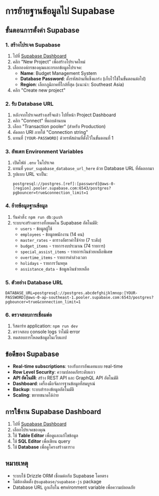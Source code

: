 # การย้ายฐานข้อมูลไป Supabase

## ขั้นตอนการตั้งค่า Supabase

### 1. สร้างโปรเจค Supabase
1. ไปที่ [Supabase Dashboard](https://supabase.com/dashboard/projects)
2. คลิก "New Project" เพื่อสร้างโปรเจคใหม่
3. เลือกองค์กรของคุณและกรอกข้อมูลโปรเจค:
   - **Name**: Budget Management System
   - **Database Password**: ตั้งรหัสผ่านที่แข็งแกร่ง (เก็บไว้ใช้ในขั้นตอนต่อไป)
   - **Region**: เลือกภูมิภาคที่ใกล้ที่สุด (แนะนำ: Southeast Asia)
4. คลิก "Create new project"

### 2. รับ Database URL
1. หลังจากโปรเจคสร้างเสร็จแล้ว ไปที่หน้า Project Dashboard
2. คลิก "Connect" ที่แถบด้านบน
3. เลือก "Transaction pooler" (สำหรับ Production)
4. คัดลอก URI ภายใต้ "Connection string"
5. แทนที่ `[YOUR-PASSWORD]` ด้วยรหัสผ่านที่ตั้งไว้ในขั้นตอนที่ 1

### 3. อัพเดท Environment Variables
1. เปิดไฟล์ `.env` ในโปรเจค
2. แทนที่ `your_supabase_database_url_here` ด้วย Database URL ที่คัดลอกมา
3. รูปแบบ URL จะเป็น:
   ```
   postgresql://postgres.[ref]:[password]@aws-0-[region].pooler.supabase.com:6543/postgres?pgbouncer=true&connection_limit=1
   ```

### 4. ย้ายข้อมูลฐานข้อมูล
1. รันคำสั่ง: `npm run db:push`
2. ระบบจะสร้างตารางทั้งหมดใน Supabase อัตโนมัติ:
   - `users` - ข้อมูลผู้ใช้
   - `employees` - ข้อมูลพนักงาน (14 คน)
   - `master_rates` - ตารางอัตราค่าใช้จ่าย (7 ระดับ)
   - `budget_items` - รายการงบประมาณ (74 รายการ)
   - `special_assist_items` - รายการเงินช่วยเหลือพิเศษ
   - `overtime_items` - รายการค่าล่วงเวลา
   - `holidays` - รายการวันหยุด
   - `assistance_data` - ข้อมูลเงินช่วยเหลือ

### 5. ตัวอย่าง Database URL
```
DATABASE_URL=postgresql://postgres.abcdefghijklmnop:[YOUR-PASSWORD]@aws-0-ap-southeast-1.pooler.supabase.com:6543/postgres?pgbouncer=true&connection_limit=1
```

### 6. ตรวจสอบการเชื่อมต่อ
1. รีสตาร์ท application: `npm run dev`
2. ตรวจสอบ console logs ว่าไม่มี error
3. ทดสอบการโหลดข้อมูลในเว็บแอป

## ข้อดีของ Supabase
- **Real-time subscriptions**: รองรับการอัพเดทแบบ real-time
- **Row Level Security**: ความปลอดภัยระดับแถว
- **API อัตโนมัติ**: สร้าง REST API และ GraphQL API อัตโนมัติ
- **Dashboard**: เครื่องมือจัดการฐานข้อมูลที่สมบูรณ์
- **Backup**: ระบบสำรองข้อมูลอัตโนมัติ
- **Scaling**: ขยายขนาดได้ง่าย

## การใช้งาน Supabase Dashboard
1. ไปที่ [Supabase Dashboard](https://supabase.com/dashboard/projects)
2. เลือกโปรเจคของคุณ
3. ใช้ **Table Editor** เพื่อดูและแก้ไขข้อมูล
4. ใช้ **SQL Editor** เพื่อเขียน query
5. ใช้ **Database** เพื่อดูโครงสร้างตาราง

## หมายเหตุ
- ระบบใช้ Drizzle ORM เชื่อมต่อกับ Supabase โดยตรง
- ไม่ต้องติดตั้ง `@supabase/supabase-js` package
- Database URL ถูกเก็บใน environment variable เพื่อความปลอดภัย